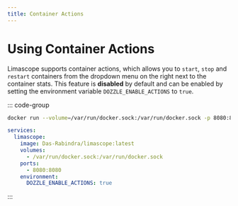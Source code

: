 ```yaml
---
title: Container Actions
---
```


# Using Container Actions

Limascope supports container actions, which allows you to `start`, `stop` and `restart` containers from the dropdown menu on the right next to the container stats. This feature is **disabled** by default and can be enabled by setting the environment variable `DOZZLE_ENABLE_ACTIONS` to `true`.

::: code-group

```sh
docker run --volume=/var/run/docker.sock:/var/run/docker.sock -p 8080:8080 Das-Rabindra/limascope --enable-actions
```

```yaml [docker-compose.yml]
services:
  limascope:
    image: Das-Rabindra/limascope:latest
    volumes:
      - /var/run/docker.sock:/var/run/docker.sock
    ports:
      - 8080:8080
    environment:
      DOZZLE_ENABLE_ACTIONS: true
```

:::
